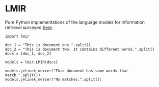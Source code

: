 # LMIR

Pure Python implementations of the language models for information retrieval surveyed [here](http://citeseerx.ist.psu.edu/viewdoc/download?doi=10.1.1.94.8019&amp;rep=rep1&amp;type=pdf).

```python3
import lmir

doc_1 = "This is document one.".split()
doc_2 = "This is document two. It contains different words.".split()
docs = [doc_1, doc_2]

models = lmir.LMIR(docs)

models.jelinek_mercer("This document has some words that match.".split())
models.jelinek_mercer("No matches.".split())
```
